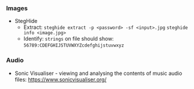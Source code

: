 ### Images

- StegHide
  - Extract: `steghide extract -p <password> -sf <input>.jpg`  `steghide info <image.jpg>` 
  - Identify: `strings` on file should show: `56789:CDEFGHIJSTUVWXYZcdefghijstuvwxyz`

### Audio

- Sonic Visualiser​ - viewing and analysing the contents of music audio files: <https://www.sonicvisualiser.org/>
